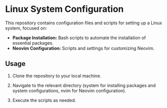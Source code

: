 # Linux System Configuration

This repository contains configuration files and scripts for setting up a Linux system, focused on:

- **Package Installation:** Bash scripts to automate the installation of essential packages.
- **Neovim Configuration:** Scripts and settings for customizing Neovim.

## Usage

1. Clone the repository to your local machine.

2. Navigate to the relevant directory (system for installing packages and system configurations, nvim for Neovim configuration).

3. Execute the scripts as needed.

